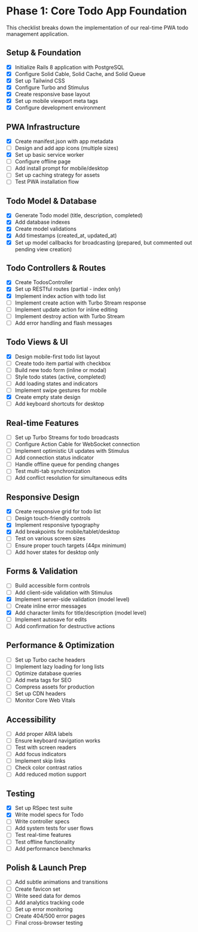 # Phase 1: Core Todo App Foundation

This checklist breaks down the implementation of our real-time PWA todo management application.

## Setup & Foundation

- [x] Initialize Rails 8 application with PostgreSQL
- [x] Configure Solid Cable, Solid Cache, and Solid Queue
- [x] Set up Tailwind CSS
- [x] Configure Turbo and Stimulus
- [x] Create responsive base layout
- [x] Set up mobile viewport meta tags
- [x] Configure development environment

## PWA Infrastructure

- [x] Create manifest.json with app metadata
- [ ] Design and add app icons (multiple sizes)
- [x] Set up basic service worker
- [ ] Configure offline page
- [ ] Add install prompt for mobile/desktop
- [ ] Set up caching strategy for assets
- [ ] Test PWA installation flow

## Todo Model & Database

- [x] Generate Todo model (title, description, completed)
- [x] Add database indexes
- [x] Create model validations
- [x] Add timestamps (created_at, updated_at)
- [x] Set up model callbacks for broadcasting (prepared, but commented out pending view creation)

## Todo Controllers & Routes

- [x] Create TodosController
- [x] Set up RESTful routes (partial - index only)
- [x] Implement index action with todo list
- [ ] Implement create action with Turbo Stream response
- [ ] Implement update action for inline editing
- [ ] Implement destroy action with Turbo Stream
- [ ] Add error handling and flash messages

## Todo Views & UI

- [x] Design mobile-first todo list layout
- [ ] Create todo item partial with checkbox
- [ ] Build new todo form (inline or modal)
- [ ] Style todo states (active, completed)
- [ ] Add loading states and indicators
- [ ] Implement swipe gestures for mobile
- [x] Create empty state design
- [ ] Add keyboard shortcuts for desktop

## Real-time Features

- [ ] Set up Turbo Streams for todo broadcasts
- [ ] Configure Action Cable for WebSocket connection
- [ ] Implement optimistic UI updates with Stimulus
- [ ] Add connection status indicator
- [ ] Handle offline queue for pending changes
- [ ] Test multi-tab synchronization
- [ ] Add conflict resolution for simultaneous edits

## Responsive Design

- [x] Create responsive grid for todo list
- [ ] Design touch-friendly controls
- [x] Implement responsive typography
- [x] Add breakpoints for mobile/tablet/desktop
- [ ] Test on various screen sizes
- [ ] Ensure proper touch targets (44px minimum)
- [ ] Add hover states for desktop only

## Forms & Validation

- [ ] Build accessible form controls
- [ ] Add client-side validation with Stimulus
- [x] Implement server-side validation (model level)
- [ ] Create inline error messages
- [x] Add character limits for title/description (model level)
- [ ] Implement autosave for edits
- [ ] Add confirmation for destructive actions

## Performance & Optimization

- [ ] Set up Turbo cache headers
- [ ] Implement lazy loading for long lists
- [ ] Optimize database queries
- [ ] Add meta tags for SEO
- [ ] Compress assets for production
- [ ] Set up CDN headers
- [ ] Monitor Core Web Vitals

## Accessibility

- [ ] Add proper ARIA labels
- [ ] Ensure keyboard navigation works
- [ ] Test with screen readers
- [ ] Add focus indicators
- [ ] Implement skip links
- [ ] Check color contrast ratios
- [ ] Add reduced motion support

## Testing

- [x] Set up RSpec test suite
- [x] Write model specs for Todo
- [ ] Write controller specs
- [ ] Add system tests for user flows
- [ ] Test real-time features
- [ ] Test offline functionality
- [ ] Add performance benchmarks

## Polish & Launch Prep

- [ ] Add subtle animations and transitions
- [ ] Create favicon set
- [ ] Write seed data for demos
- [ ] Add analytics tracking code
- [ ] Set up error monitoring
- [ ] Create 404/500 error pages
- [ ] Final cross-browser testing